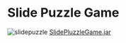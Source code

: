# Slide Puzzle Game
![slidepuzzle](https://github.com/Akila-Prabath/Slide-Puzzle-Game/assets/171754347/adb1867c-4376-46b0-aa42-5916f93d2d80)
<a href="https://github.com/Akila-Prabath/Slide-Puzzle-Game/blob/master/SlidePuzzleGame.jar">SlidePluzzleGame.jar</a>

